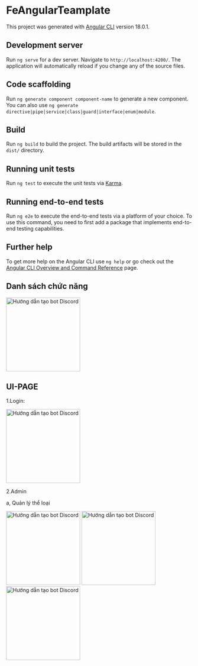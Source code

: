 # FeAngularTeamplate

This project was generated with [Angular CLI](https://github.com/angular/angular-cli) version 18.0.1.

## Development server

Run `ng serve` for a dev server. Navigate to `http://localhost:4200/`. The application will automatically reload if you change any of the source files.

## Code scaffolding

Run `ng generate component component-name` to generate a new component. You can also use `ng generate directive|pipe|service|class|guard|interface|enum|module`.

## Build

Run `ng build` to build the project. The build artifacts will be stored in the `dist/` directory.

## Running unit tests

Run `ng test` to execute the unit tests via [Karma](https://karma-runner.github.io).

## Running end-to-end tests

Run `ng e2e` to execute the end-to-end tests via a platform of your choice. To use this command, you need to first add a package that implements end-to-end testing capabilities.

## Further help

To get more help on the Angular CLI use `ng help` or go check out the [Angular CLI Overview and Command Reference](https://angular.dev/tools/cli) page.

## Danh sách chức năng

<img src="https://github.com/user-attachments/assets/db5a4c52-a95c-401a-a3b3-59a924657d62" width="200" alt="Hướng dẫn tạo bot Discord">

## UI-PAGE

1.Login:

<img src="https://github.com/user-attachments/assets/ea39c719-373f-46d3-9c0a-55c1a6bd9d77" width="200" alt="Hướng dẫn tạo bot Discord">

2.Admin

   a, Quản lý thể loại

   <img src="https://github.com/user-attachments/assets/8cf36180-47c1-47fe-af73-9d1e97c2444d" width="200" alt="Hướng dẫn tạo bot Discord">
   <img src="https://github.com/user-attachments/assets/f4c9caf5-fcf7-4a9d-845c-f6645bdf0f42" width="200" alt="Hướng dẫn tạo bot Discord">
   <img src="https://github.com/user-attachments/assets/f03730b1-7a46-41b9-9410-17f8ed815d00" width="200" alt="Hướng dẫn tạo bot Discord">


   



